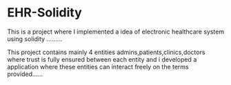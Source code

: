 # EHR-Solidity
This is a project where I implemented a idea of electronic healthcare system using solidity .........

This project contains mainly 4 entities admins,patients,clinics,doctors where trust is fully ensured between each entity and i developed a application where these entities can interact freely on the terms provided......
